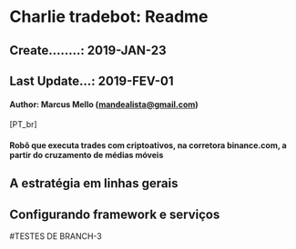 # Charlie tradebot: Readme

## Create........: 2019-JAN-23
## Last Update...: 2019-FEV-01
#### Author: Marcus Mello (mandealista@gmail.com)

[PT_br]

#### Robô que executa trades com criptoativos, na corretora binance.com, a partir do cruzamento de médias móveis

## A estratégia em linhas gerais

## Configurando framework e serviços

#TESTES DE BRANCH-3